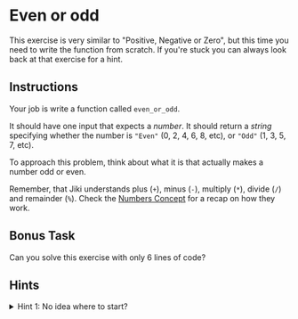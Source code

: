 # Even or odd

This exercise is very similar to "Positive, Negative or Zero", but this time you need to write the function from scratch. If you're stuck you can always look back at that exercise for a hint.

## Instructions

Your job is write a function called `even_or_odd`.

It should have one input that expects a _number_. It should return a _string_ specifying whether the number is `"Even"` (0, 2, 4, 6, 8, etc), or `"Odd"` (1, 3, 5, 7, etc).

To approach this problem, think about what it is that actually makes a number odd or even.

Remember, that Jiki understands plus (`+`), minus (`-`), multiply (`*`), divide (`/`) and remainder (`%`). Check the [Numbers Concept](https://exercism.org/bootcamp/concepts/numbers) for a recap on how they work.

## Bonus Task

Can you solve this exercise with only 6 lines of code?

## Hints

<details>
<summary>Hint 1: No idea where to start?</summary>

Even numbers are numbers that do not have a remiander when divided by 2.

You probably remember from school that a remainder is what’s left over when you divide a number but can’t divide it evenly. In other words, it’s the part of the number that doesn’t fit into equal groups.

For example, if you divide 7 by 3, you can fit two groups of 3 into 7 (since 3 + 3 = 6), but there’s 1 left over. That leftover 1 is the remainder. And that remainder makes it an odd number.

So to solve this exercise, you might like to use the **[remainder operator](https://exercism.org/bootcamp/concepts/numbers)**.

</details>
